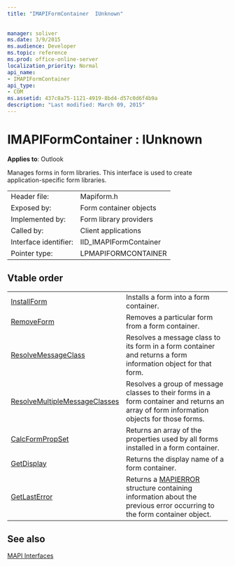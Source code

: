```yaml
---
title: "IMAPIFormContainer  IUnknown"
 
 
manager: soliver
ms.date: 3/9/2015
ms.audience: Developer
ms.topic: reference
ms.prod: office-online-server
localization_priority: Normal
api_name:
- IMAPIFormContainer
api_type:
- COM
ms.assetid: 437c8a75-1121-4919-8bd4-d57c0d6f4b9a
description: "Last modified: March 09, 2015"
---
```


# IMAPIFormContainer : IUnknown

  
  
**Applies to**: Outlook 
  
Manages forms in form libraries. This interface is used to create application-specific form libraries. 
  
|||
|:-----|:-----|
|Header file:  <br/> |Mapiform.h  <br/> |
|Exposed by:  <br/> |Form container objects  <br/> |
|Implemented by:  <br/> |Form library providers  <br/> |
|Called by:  <br/> |Client applications  <br/> |
|Interface identifier:  <br/> |IID_IMAPIFormContainer  <br/> |
|Pointer type:  <br/> |LPMAPIFORMCONTAINER  <br/> |
   
## Vtable order

|||
|:-----|:-----|
|[InstallForm](imapiformcontainer-installform.md) <br/> |Installs a form into a form container.  <br/> |
|[RemoveForm](imapiformcontainer-removeform.md) <br/> |Removes a particular form from a form container.  <br/> |
|[ResolveMessageClass](imapiformcontainer-resolvemessageclass.md) <br/> |Resolves a message class to its form in a form container and returns a form information object for that form.  <br/> |
|[ResolveMultipleMessageClasses](imapiformcontainer-resolvemultiplemessageclasses.md) <br/> |Resolves a group of message classes to their forms in a form container and returns an array of form information objects for those forms.  <br/> |
|[CalcFormPropSet](imapiformcontainer-calcformpropset.md) <br/> |Returns an array of the properties used by all forms installed in a form container.  <br/> |
|[GetDisplay](imapiformcontainer-getdisplay.md) <br/> |Returns the display name of a form container.  <br/> |
|[GetLastError](imapiformcontainer-getlasterror.md) <br/> |Returns a [MAPIERROR](mapierror.md) structure containing information about the previous error occurring to the form container object.  <br/> |
   
## See also



[MAPI Interfaces](mapi-interfaces.md)

